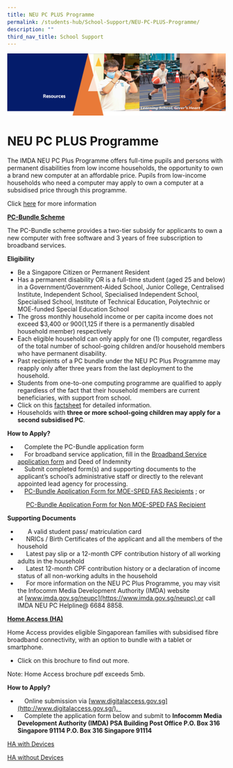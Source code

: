 ```yaml
---
title: NEU PC PLUS Programme
permalink: /students-hub/School-Support/NEU-PC-PLUS-Programme/
description: ""
third_nav_title: School Support
---
```

![](/images/Resourcesheader2.png)

NEU PC PLUS Programme
=====================

The IMDA NEU PC Plus Programme offers full-time pupils and persons with permanent disabilities from low income households, the opportunity to own a brand new computer at an affordable price. Pupils from low-income households who need a computer may apply to own a computer at a subsidised price through this programme.

  

Click [here](/files/3B-2019-Connect-T2-Parents-Tipsheet-Pri.pdf) for more information


<u><b>PC-Bundle Scheme</b></u>

The PC-Bundle scheme provides a two-tier subsidy for applicants to own a new computer with free software and 3 years of free subscription to broadband services.

<b>Eligibility</b>

*   Be a Singapore Citizen or Permanent Resident
*   Has a permanent disability OR is a full-time student (aged 25 and below) in a Government/Government-Aided School, Junior College, Centralised Institute, Independent School, Specialised Independent School, Specialised School, Institute of Technical Education, Polytechnic or MOE-funded Special Education School
*   The gross monthly household income or per capita income does not exceed $3,400 or $900 ($1,125 if there is a permanently disabled household member) respectively
*   Each eligible household can only apply for one (1) computer, regardless of the total number of school-going children and/or household members who have permanent disability.
*   Past recipients of a PC bundle under the NEU PC Plus Programme may reapply only after three years from the last deployment to the household.
*   Students from one-to-one computing programme are qualified to apply regardless of the fact that their household members are current beneficiaries, with support from school.
*   Click on this [factsheet](/files/NEU%20PC%20Plus-Factsheet.pdf) for detailed information.
*   Households with <b>three or more school-going children may apply for a second subsidised PC</b>.


<b>How to Apply?</b>

*       Complete the PC-Bundle application form
*       For broadband service application, fill in the [Broadband Service application form](/files/NEU_PC_Plus_IMDA%20FBB_service_application_form9%20Apr2020.pdf) and Deed of Indemnity
*       Submit completed form(s) and supporting documents to the applicant’s school’s administrative staff or directly to the relevant appointed lead agency for processing.
*       [PC-Bundle Application Form for MOE-SPED FAS Recipients](/files/NPP%20Application%20Form%20v5%204%201Jun21%20for%20MOE-SPED%20FAS.pdf) ; or

           [PC-Bundle Application Form for Non MOE-SPED FAS Recipient](/files/NPP%20Application%20Form%20v12%204%201Jun21%20for%20NON%20MOE-SPED%20FAS.pdf)
					 
					 
<b>Supporting Documents</b>

*         A valid student pass/ matriculation card
*        NRICs / Birth Certificates of the applicant and all the members of the household
*        Latest pay slip or a 12-month CPF contribution history of all working adults in the household
*        Latest 12-month CPF contribution history or a declaration of income status of all non-working adults in the household
*        For more information on the NEU PC Plus Programme, you may visit the Infocomm Media Development Authority (IMDA) website at [www.imda.gov.sg/neupc](https://www.imda.gov.sg/neupc) or call IMDA NEU PC Helpline@ 6684 8858.

<u><b>Home Access (HA)</b></u>

Home Access provides eligible Singaporean families with subsidised fibre broadband connectivity, with an option to bundle with a tablet or smartphone.

*   Click on this brochure to find out more.

Note: Home Access brochure pdf exceeds 5mb.

<b>How to Apply?</b>

*       Online submission via [www.digitalaccess.gov.sg](http://www.digitalaccess.gov.sg/).    
*       Complete the application form below and submit to <b>Infocomm Media Development Authority (IMDA) PSA Building Post Office P.O. Box 316 Singapore 91114 P.O. Box 316 Singapore 91114</b>

[HA with Devices](/files/HA%203%200%20App%20Form%20v2%200%20HOMES_AutoInclude%205%20Apr%2021.pdf)

[HA without Devices](/files/HA%203%200%20App%20Form%20v2%200%20HOMES_FINAL%205%20Apr.pdf)